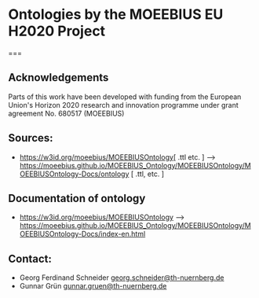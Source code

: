 # Ontologies by the MOEEBIUS EU H2020 Project
===

## Acknowledgements

Parts of this work have been developed with funding from the European Union's Horizon 2020 research and innovation programme under grant agreement No. 680517 (MOEEBIUS)

## Sources:

* https://w3id.org/moeebius/MOEEBIUSOntology[ .ttl etc. ] --> https://moeebius.github.io/MOEEBIUS_Ontology/MOEEBIUSOntology/MOEEBIUSOntology-Docs/ontology [ .ttl, etc. ]

## Documentation of ontology

* https://w3id.org/moeebius/MOEEBIUSOntology --> https://moeebius.github.io/MOEEBIUS_Ontology/MOEEBIUSOntology/MOEEBIUSOntology-Docs/index-en.html

## Contact:

* Georg Ferdinand Schneider <georg.schneider@th-nuernberg.de>
* Gunnar Grün <gunnar.gruen@th-nuernberg.de>
